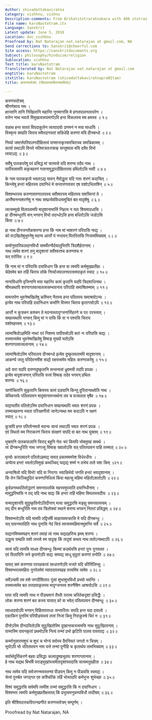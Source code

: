 ```yaml
---
Author: shivadattakaviratna
Category: vishhnu, vishnu
Description-comments: From Brihatstotraratnakara with 408 stotras
File name: karuNastotram.itx
Language: Sanskrit
Latest update: June 5, 2016
Location: doc_vishhnu
Proofread by: Nat Natarajan nat.natarajan at gmail.com, NA
Send corrections to: Sanskrit@cheerful.com
Site access: https://sanskritdocuments.org
Subject: philosophy/hinduism/religion
Sublocation: vishhnu
Text title: karuNastotram
Transliterated by: Nat Natarajan nat.natarajan at gmail.com
engtitle: karuNastotram
itxtitle: karuNastotram (shivadattakaviratnapraNItam)
title: करुणस्तोत्रम् (शिवदत्तकविरत्नप्रणीतम्)

---
```

  
 करुणस्तोत्रम्   
श्रीगणेशाय नमः ।  
क्षान्तानि तानि निखिलानि महान्ति नूनमागांसि मे प्रणतपालनतत्परेण ।  
यत्तेन नाथ भवतो विमुखत्वरूपमागोऽपि हन्त विकलस्य मम क्षमस्व ॥ १॥  
  
यन्नाथ हन्त सततं विपदाकुलेन त्वत्पादयोः प्रणमनं न मया व्यधायि ।  
विस्मृत्य सम्प्रति चिराय ममैतदागस्तां सन्निधेहि करुणां मयि दीनबन्धो ॥ २॥  
  
निर्व्या जमार्त्तपरिपालनदीक्षितत्वं पाप्मान्तकृत्त्वमचिराच्च समन्निकामम् ।  
कार्या तथाऽपि विनते नतिमात्रतःस्त्राक् सन्तुष्यता मयि दयैव विभो  
त्वयाऽद्य ॥ ३॥  
  
सर्वेषु पातकपरेषु परं प्रसिद्धं मां त्रास्यसे यदि शरण्य तदैव नाथ ।  
पापीयसामपि सकृच्छरणं गतानामुद्धारदीक्षिततया प्रथितोऽसि भावी ॥ ४॥  
  
के नाम पातककृतो भवताऽद्य यावन् नैवोद्धृता यदि गताः शरणं कदाचित् ।  
किन्त्वेषु हन्त! महितस्य दयानिधे मे सन्तारणावसर एष यशोऽभिलाषिन् ॥ ५॥  
  
विश्वम्भरस्य करुणावरुणालयस्य सर्वेश्वरस्य महितस्य यशस्विनां ते ।  
आर्त्तेष्वनन्यशरणेषु न नाथ सम्प्रत्येवंविधत्वमुचितं बत मादृशेषु ॥ ६॥  
  
त्वत्सम्मुखे विलपतामपि मादृशानामार्त्ति निहत्य न यतः शिवमादधासि ।  
हा दीनबन्धुरपि सन् भगवन् विभो तदन्धोऽसि हन्त बधिरोऽसि जडोऽसि  
किंवा ॥ ७॥  
  
हा नाथ दीनजनतैकशरण्य हन्त किं नाम मां म्वशरणं परिपासि नाद्य ।  
को वाऽखिलेषुभुवनेषु मदन्य आर्त्तो यं नन्दयन् वितरितासि निजाममिख्याम् ॥ ८॥  
  
कर्मानुसारिफलदानविधौ समर्थैरन्यैर्दयालुभिरपि त्रिदशैर्हतानाम् ।  
नाथ त्वमेव शरणं तनु मादृशानां सर्वेश्वरश्च करुणश्च न  
यत् परोस्ति ॥ ९॥  
  
किं नाम मां न परिपासि दयाविधान किं हन्त वा त्वमपि कर्ममुखप्रतीक्षः ।  
चेदेवमेव बत तर्हि चिराय लोके निर्व्याजपालनपरत्वमपाकृतं स्याद ॥ १०॥  
  
नानाविधानि वृजिनानि मया महान्ति कामं कृतानि यदपि त्रिदशाधिनाथ ।  
श्रीमन्नथापि शरणागतवत्सलत्वसम्भावनाय परिपाहि समाश्रितम्माम् ॥ ११॥  
  
मामन्तरेण भुवनेष्वखिलेषु कश्चिन् नैतस्य हन्त पतितस्य समाश्रयोऽन्यः ।  
इत्येव नाथ परिपाहि दयानिधान कर्माणि विस्मर चिराय कृतागसोऽपि ॥ १२॥  
  
आर्त्तो न कुत्रचन कश्चन ते मदन्यस्तादृग्जनार्त्तिहरणे च परः परस्त्वत् ।  
सम्प्रत्यथापि भगवन् किमु मां न पासि किं वा न पश्यसि चिराय  
यशोमहत्त्वम् ॥ १३॥  
  
त्वामाश्रितोऽहमिति नाथ! परं निशम्य पापीयसोऽपि बत! नः परिपासि सद्यः ।  
तस्मात्त्वमेव भुवनेष्वखिलेषु विष्वङ् मुख्यो मतोऽसि  
शरणागतवत्सलानाम् ॥ १४॥  
  
त्वामाश्रितोऽस्मि परिपालय दीनबन्धो इत्येव दुष्कृतवतामपि मादृशानाम् ।  
आकर्ण्य जातु परिदेवनमीश सद्यो रक्षस्त्वमेव महितः करुणाकरेषु ॥ १५॥  
  
अग्रे सरा यदपि दारुणदुष्कृतानि सन्तन्वतां ध्रुवमयी तदपि प्रपन्नाः ।  
इत्येव मादृशजनान् परिपासि यत्त्वं विष्वक् तदेव भगवन् प्रथितः  
शरण्यः ॥ १६॥  
  
त्राणोचितानि सुकृतानि किमस्य कामं दड्यानि किन्तु दुरितान्यथवेति नाथ ।  
चेच्चिन्तयेः पतितपावन मादृशानामभ्यर्थना तव च वत्सलता मृषैव ॥ १७॥  
  
यद्यप्यतीव पतितोऽस्मि दयानिधान सम्प्रत्यथापि भवतः शरणं प्रपन्नः ।  
तस्माच्छरण्य भवता परिरक्षणीयो जानेऽन्यथा मम कदाऽपि न रक्षणं  
स्यात् ॥ १८॥  
  
कुत्रापि हन्त पतितोनमतो मदन्यः सत्यं तथाऽपि भवतः शरणं प्रपन्नः ।  
एवं स्थितो मम निराकरणं चिराय संरक्षणं सपदि वा बत नाथ युक्तम् ॥ १९॥  
  
भुक्तानि पातकफलानि चिराद् बहूनि नेतः चरं किमपि भोक्तुमहं समर्थः ।  
त्वं दीनबन्धुरिति नाथ जगत्सु विष्वक् ख्यातोऽसि यत् पतितपावन पाहि तस्मात् ॥ २०॥  
  
मृत्योः करालवदने पतितोऽहमद्य यावत् प्रकामममरेश विधेरधीनः ।  
अप्येत्य हन्त! भवतोऽभिमुखं कथञ्चिद् यद्यद्य शर्म्म न लभेय ततो यशः किम् ॥२१॥  
  
अन्याश्रितो यदि विभो! यदि वा निरागाः स्यान्निर्भयो जगति हन्त! भवादृशानाम् ।  
किं तेन किञ्चिदुदितं करुणानिधित्वं किंवा महत्सु महिमा महितोंऽशतोऽपि ॥ २२॥  
  
कुर्वन्ननाथपतितोद्धरणं समन्ताल्लोके महत्त्वमुपयाति दयानिधीनाम् ।  
मामुद्धरिष्यसि न तद् यदि नाथ सद्यः किं हन्त! तर्हि महिमा विमलस्त्वदीयः ॥ २३॥  
  
यन्मादृशानपि सुदुष्कृतिनोऽतिदीनान् मत्वा समुद्धरसि मङ्क्षु समन्ततस्त्वम् ।  
तद् दीन बन्धुरिति नाम तव त्रिलोक्यां स्थाने शरण्य भगवन् नितरां प्रसिद्धम् ॥ २४॥  
  
विश्वम्भरोऽसि यदि मामपि तद्विभर्षि साहाय्यमाचरसि मे यदि दीनबन्धुः ।  
यत् पावनस्तदिति नाथ पुनासि नेदं चित्रं स्वनाममहिमानमुशन्ति सर्वे ॥ २५॥  
  
यद्यागमिष्यमघहन् शरणं तवाहं त्वं नाथ यद्यदहरिप्य इमम् शरण्य ।  
उद्धृत्य सम्प्रति यशो लभसे स्म यादृक् किं तादृशं कथय नाथ ततोऽन्यथाऽपि ॥ २६॥  
  
सत्यं यदि त्वमसि माधव दीनबन्धुः किम्मां कदर्थयसि हन्त! पुनः पुनस्तत ।  
एवं विलापिनि जने कृपणोऽपि सद्यः सम्पद्य साधु मृदुतां करुणां तनोति ॥ २७॥  
  
यावत् समं करुणया पररक्षकत्वं साधारणोऽपि भजते यदि कीर्त्तिलिप्सुः ।  
विश्वम्भरत्वमहितः पुनरेतमेवं व्यापादयस्यहह तत्त्वमिव त्वमेव ॥ २८॥  
  
सर्वेऽप्यमी तव वशे जगदीशितारः पुंसां शुभाशुभविधौ प्रभवो भवन्ति ।  
तस्मात्त्वमेव बत तत्तदपाकृतस्य मादृग्जनस्य शरणैषिण आश्रयोऽसि ॥ २९॥  
  
पाया यदि त्वमपि नाथ न पीड्यमानं तैस्तैः परस्य चरितेकदृशां प्रसिद्धैः ।  
लोकः शरण्य शरणं बत कस्य यायात् को वा भवेत् पतितपावन दीनबन्धुः ॥ ३०॥  
  
व्याधादयोऽपि भगवन् विहितापराधाः सन्तारिताः सपदि हन्त यदा दयालो ।  
एकाकिनं पुनरिमं परिपीडयंस्त्वं तत्तां निजां किमु निराकुरुषे चिरं न ॥ ३१॥  
  
दीनोऽस्मि दीनदयितोऽसि सुदुःखितोस्मि दुखान्तकस्त्वमसि नाथ सुदुःखितानाम् ।  
पाप्मास्मि पावनकृतां प्रथमोऽसि नित्यं तन्मां प्रभो झटिति पालय पावयाद्य ॥ ३२॥  
  
कर्म्मानुसारमशुभं च शुभं च भोग्यं सर्वस्य दैवनियतं जगतो न चित्रम् ।  
भूयोऽपि भोः पतितपावन नाम यत्ते तन्मां पुनीहि च कृतार्थय तामभिख्याम् ॥ ३३॥  
  
सर्वार्थपूर्त्तिकरणे बहवः प्रसिद्धाः कल्पाद्रुमप्रभूतयः शरणागतानाम् ।  
हे नाथ यद्यथ बिभर्षि पराङ्मुखांस्त्वमेतादृशांस्तदासि सत्यमतुग्रहीता ॥ ३४॥  
  
नाथ त्वमेव यदि सर्वजगन्मयस्तन्मां पीडयन् किमु न पीडयसि स्वमद्य ।  
चेत्त्वं पुनर्बत जगद्गत एव कश्चित्किं तर्हि भोस्तदपि कर्मभुजः शुभेच्छा ॥ ३५॥  
  
विश्वं समुद्धरसि सर्वमपि त्वमीश तन्मां समुद्धरसि किं न दयानिधान ।  
विश्वम्भर त्वमपि कर्ममुखप्रतीक्षस्तत् किं प्रभुत्वमनुकम्पविधौ त्वदीयम् ॥ ३६॥  
  
इति श्रीशिवदत्तकविरत्नप्रणीतं करुणस्तोत्रम् सम्पूर्णम् ।  
  
  
Proofread by Nat Natarajan, NA  
  
  
